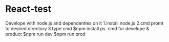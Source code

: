 # React-test

  Develope with node.js and dependenties on it
  1.install node.js
  2.cmd promt to desired directory
  3.type cmd
    $npm install
  ps. cmd for develope & product
    $npm run dev
    $npm run prod
